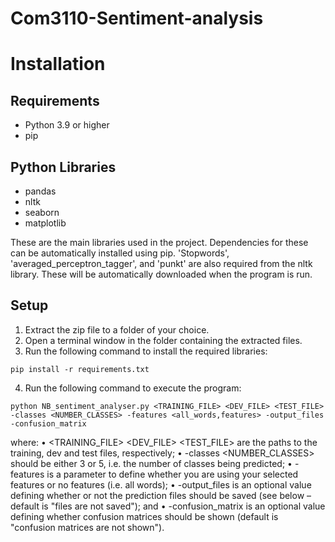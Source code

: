 # Com3110-Sentiment-analysis
# Installation

## Requirements
- Python 3.9 or higher
- pip

## Python Libraries
- pandas
- nltk
- seaborn
- matplotlib

These are the main libraries used in the project. Dependencies for these can be automatically installed using pip. 'Stopwords', 'averaged_perceptron_tagger', and 'punkt' are also required from the nltk library. These will be automatically downloaded when the program is run. 

## Setup
1. Extract the zip file to a folder of your choice.
2. Open a terminal window in the folder containing the extracted files.
3. Run the following command to install the required libraries:
```shell
pip install -r requirements.txt
```
4. Run the following command to execute the program:
```shell
python NB_sentiment_analyser.py <TRAINING_FILE> <DEV_FILE> <TEST_FILE> -classes <NUMBER_CLASSES> -features <all_words,features> -output_files -confusion_matrix
``` 

where:
• <TRAINING_FILE> <DEV_FILE> <TEST_FILE> are the paths to the training, dev and
test files, respectively;
• -classes <NUMBER_CLASSES> should be either 3 or 5, i.e. the number of classes being
predicted;
• -features is a parameter to define whether you are using your selected features or
no features (i.e. all words);
• -output_files is an optional value defining whether or not the prediction files should
be saved (see below – default is "files are not saved"); and
• -confusion_matrix is an optional value defining whether confusion matrices should
be shown (default is "confusion matrices are not shown").

